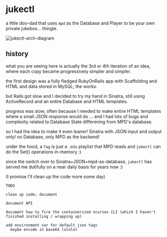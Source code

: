 # jukectl

a little doo-dad that uses `mpd` as the Database and Player to be your own private jukebox... thingie.

![jukectl-arch-diagram](https://github.com/DanceMore/jukectl/assets/79212033/23d3e014-aadd-4268-9ab4-a60f2135f3c8)

## history

what you are seeing here is actually the 3rd or 4th iteration of an idea, where each copy became progressively simpler and simpler.

the first design was a fully fledged RubyOnRails app with Scaffolding and HTML and data stored in MySQL; the works.

but Rails got slow and I decided to try my hand in Sinatra, still using ActiveRecord and an entire Database and HTML templates.

progress was slow, often because I needed to make entire HTML templates where a small JSON response would do ... and I had lots of bugs and complexity related to Database State differening from MPD's database.

so I had the idea to make it even leaner! Sinatra with JSON input and output only! no Database, only MPD as the backend!

under the hood, a `Tag` is just a `.m3u` playlist that MPD reads and `jukectl` can do the Set() operations in-memory :)

since the switch over to Sinatra+JSON+mpd-as-database, `jukectl` has served me dutifully on a near daily basis for years now :)

(I promise I'll clean up the code more some day)

```
TODO

clean up code; document

document API

document how to fire the containerized ncurses CLI (which I haven't finished installing / wrapping up)

add environment var for default json tags
  maybe encode in base64 lololol
```
